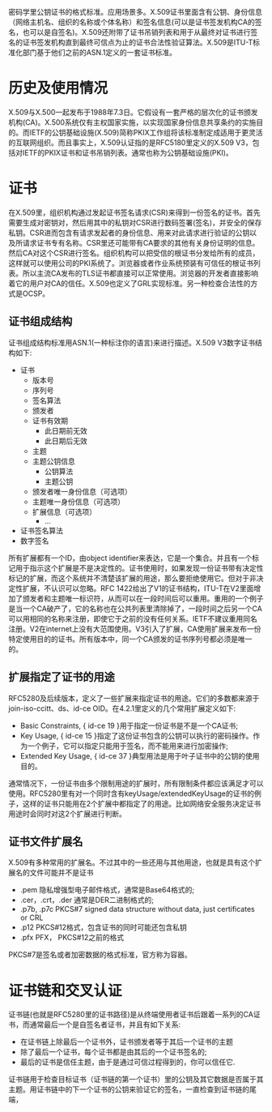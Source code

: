 密码学里公钥证书的格式标准。应用场景多。X.509证书里面含有公钥、身份信息（网络主机名、组织的名称或个体名称）和签名信息(可以是证书签发机构CA的签名，也可以是自签名)。X.509还附带了证书吊销列表和用于从最终对证书进行签名的证书签发机构直到最终可信点为止的证书合法性验证算法。X.509是ITU-T标准化部门基于他们之前的ASN.1定义的一套证书标准。
# 历史及使用情况
X.509与X.500一起发布于1988年7.3日。它假设有一套严格的层次化的证书颁发机构(CA)。X.500系统仅有主权国家实施，以实现国家身份信息共享条约的实施目的。而IETF的公钥基础设施(X.509)简称PKIX工作组将该标准制定成适用于更灵活的互联网组织。而且事实上，X.509认证指的是RFC5180里定义的X.509 V3，包括对IETF的PKIX证书和证书吊销列表。通常也称为公钥基础设施(PKI)。
# 证书
在X.509里，组织机构通过发起证书签名请求(CSR)来得到一份签名的证书。首先需要生成对密钥对，然后用其中的私钥对CSR进行数码签署(签名)，并安全的保存私钥。CSR进而包含有请求发起者的身份信息、用来对此请求进行验证的公钥以及所请求证书专有名称。CSR里还可能带有CA要求的其他有关身份证明的信息。然后CA对这个CSR进行签名。组织机构可以把受信的根证书分发给所有的成员，这样就可以使用公司的PKI系统了。浏览器或者作业系统预装有可信任的根证书列表。所以主流CA发布的TLS证书都直接可以正常使用。浏览器的开发者直接影响着它的用户对CA的信任。X.509也定义了GRL实现标准。另一种检查合法性的方式是OCSP。
## 证书组成结构
证书组成结构标准用ASN.1(一种标注你的语言)来进行描述。X.509 V3数字证书结构如下:
- 证书
  - 版本号
  - 序列号
  - 签名算法
  - 颁发者
  - 证书有效期
    - 此日期前无效
    - 此日期后无效
  - 主题
  - 主题公钥信息
    - 公钥算法
    - 主题公钥
  - 颁发者唯一身份信息（可选项）
  - 主题唯一身份信息（可选项）
  - 扩展信息（可选项）
    - ...
- 证书签名算法
- 数字签名

所有扩展都有一个ID，由object identifier来表达，它是一个集合。并且有一个标记用于指示这个扩展是不是决定性的。证书使用时，如果发现一份证书带有决定性标记的扩展，而这个系统并不清楚该扩展的用途，那么要拒绝使用它。但对于非决定性扩展，不认识可以忽略。RFC 1422给出了V1的证书结构，ITU-T在V2里面增加了颁发者和主题唯一标识符，从而可以在一段时间后可以重用。重用的一个例子是当一个CA破产了，它的名称也在公共列表里清除掉了，一段时间之后另一个CA可以用相同的名称来注册，即使它于之前的没有任何关系。IETF不建议重用同名注册。V2在internet上没有大范围使用。V3引入了扩展，CA使用扩展来发布一份特定使用目的的证书。所有版本中，同一个CA颁发的证书序列号都必须是唯一的。

## 扩展指定了证书的用途
RFC5280及后续版本，定义了一些扩展来指定证书的用途。它们的多数都来源于join-iso-ccitt、ds、id-ce OID。在4.2.1里定义的几个常用扩展定义如下:
- Basic Constraints, { id-ce 19 }用于指定一份证书是不是一个CA证书;
- Key Usage, { id-ce 15 }指定了这份证书包含的公钥可以执行的密码操作。作为一个例子，它可以指定只能用于签名，而不能用来进行加密操作;
- Extended Key Usage, { id-ce 37 }典型用法是用于叶子证书中的公钥的使用目的。

通常情况下，一份证书由多个限制用途的扩展时，所有限制条件都应该满足才可以使用。RFC5280里有对一个同时含有keyUsage/extendedKeyUsage的证书的例子，这样的证书只能用在2个扩展中都指定了的用途。比如网络安全服务决定证书用途时会同时对这2个扩展进行判断。
## 证书文件扩展名
X.509有多种常用的扩展名。不过其中的一些还用与其他用途，也就是具有这个扩展名的文件可能并不是证书
- .pem 隐私增强型电子邮件格式，通常是Base64格式的;
- .cer，.crt，.der 通常是DER二进制格式的;
- .p7b, .p7c PKCS#7 signed data structure without data, just certificates or CRL
- .p12 PKCS#12格式，包含证书的同时可能还包含私钥
- .pfx PFX， PKCS#12之前的格式

PKCS#7是签名或者加密数据的格式标准，官方称为容器。
# 证书链和交叉认证
证书链(也就是RFC5280里的证书路径)是从终端使用者证书后跟着一系列的CA证书，而通常最后一个是自签名者证书，并且有如下关系:
- 在证书链上除最后一个证书外，证书颁发者等于其后一个证书的主题
- 除了最后一个证书，每个证书都是由其后的一个证书签名的;
- 最后的证书是信任主题，由于是通过可信过程得到的，你可以信任它.

证书链用于检查目标证书（证书链的第一个证书）里的公钥及其它数据是否属于其主题。用证书链中的下一个证书的公钥来验证它的签名，一直检查到证书链的尾端，
